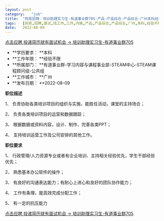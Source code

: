 ```yaml
---
layout:	post
category:	"job"
title:	"网易招聘：培训助理实习生-有道事业群705-产品-产品综合-产品综合-广州本科经验不限"
tags:	[网易,招聘,面试,找工作,工作,内推,产品,产品综合,产品综合,广州,本科,经验不限]
date:	2022-08-09
---
```


[点击应聘 投递简历就有面试机会 ->  培训助理实习生-有道事业群705](http://mobile.bole.netease.com/bole/boleDetail?id=38507&employeeId=346f03c3cda5f04c&key=all)



- **学历要求： **本科
- **工作年限： **经验不限
- **所属部门： **有道事业群-学习内容与课程事业部-STEAM中心-STEAM课程顾问组-公共组
- **工作城市： **广州
- **发布日期： **2022-08-09



**职位描述**

1、 负责协助各类培训项目的组织与实施，能胜任活动，课堂的主持场合；

2、 负责各类培训项目的运营和数据跟踪；

3、 根据数据或资料内容，设计、制作、完善各类PPT；

4、 支持培训运营工作及公司安排的其他工作。



**职位要求**

1、 行政管理/人力资源专业或者有企业培训、主持相关经验优先，学生干部经验优先；

2、 熟悉基本办公软件的操作；

3、 有良好的沟通表达能力；有耐心上进心和良好的团队协作能力；

4、 工作有条理，能高效完成分配工作；

5、 有一定的抗压能力



[点击应聘 投递简历就有面试机会 ->  培训助理实习生-有道事业群705](http://mobile.bole.netease.com/bole/boleDetail?id=38507&employeeId=346f03c3cda5f04c&key=all)
